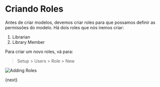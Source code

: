 # Criando Roles

Antes de criar modelos, devemos criar roles para que possamos definir as permissões do modelo. Há dois roles que nós iremos criar:

1. Librarian
1. Library Member

Para criar um novo roles, vá para:

> Setup > Users > Role > New

<img class="screenshot" alt="Adding Roles" src="/docs/assets/img/roles_creation.png">

{next}
